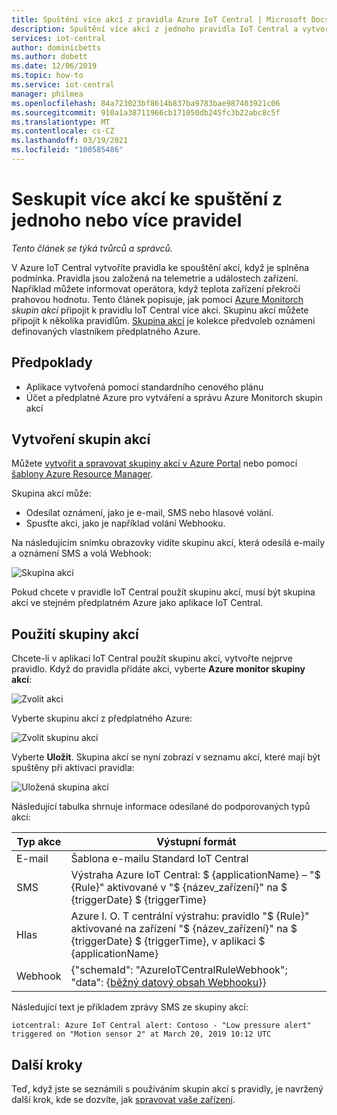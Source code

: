 ```yaml
---
title: Spuštění více akcí z pravidla Azure IoT Central | Microsoft Docs
description: Spuštění více akcí z jednoho pravidla IoT Central a vytvoření opakovaně použitelných skupin akcí, které lze spustit z více pravidel.
services: iot-central
author: dominicbetts
ms.author: dobett
ms.date: 12/06/2019
ms.topic: how-to
ms.service: iot-central
manager: philmea
ms.openlocfilehash: 84a723023bf8614b837ba9783bae987403921c06
ms.sourcegitcommit: 910a1a38711966cb171050db245fc3b22abc8c5f
ms.translationtype: MT
ms.contentlocale: cs-CZ
ms.lasthandoff: 03/19/2021
ms.locfileid: "100585486"
---
```

# <a name="group-multiple-actions-to-run-from-one-or-more-rules"></a>Seskupit více akcí ke spuštění z jednoho nebo více pravidel

*Tento článek se týká tvůrců a správců.*

V Azure IoT Central vytvoříte pravidla ke spouštění akcí, když je splněna podmínka. Pravidla jsou založená na telemetrie a událostech zařízení. Například můžete informovat operátora, když teplota zařízení překročí prahovou hodnotu. Tento článek popisuje, jak pomocí [Azure Monitorch](../../azure-monitor/overview.md) *skupin akcí* připojit k pravidlu IoT Central více akcí. Skupinu akcí můžete připojit k několika pravidlům. [Skupina akcí](../../azure-monitor/alerts/action-groups.md) je kolekce předvoleb oznámení definovaných vlastníkem předplatného Azure.

## <a name="prerequisites"></a>Předpoklady

- Aplikace vytvořená pomocí standardního cenového plánu
- Účet a předplatné Azure pro vytváření a správu Azure Monitorch skupin akcí

## <a name="create-action-groups"></a>Vytvoření skupin akcí

Můžete [vytvořit a spravovat skupiny akcí v Azure Portal](../../azure-monitor/alerts/action-groups.md) nebo pomocí [šablony Azure Resource Manager](../../azure-monitor/alerts/action-groups-create-resource-manager-template.md).

Skupina akcí může:

- Odesílat oznámení, jako je e-mail, SMS nebo hlasové volání.
- Spusťte akci, jako je například volání Webhooku.

Na následujícím snímku obrazovky vidíte skupinu akcí, která odesílá e-maily a oznámení SMS a volá Webhook:

![Skupina akcí](media/howto-use-action-groups/actiongroup.png)

Pokud chcete v pravidle IoT Central použít skupinu akcí, musí být skupina akcí ve stejném předplatném Azure jako aplikace IoT Central.

## <a name="use-an-action-group"></a>Použití skupiny akcí

Chcete-li v aplikaci IoT Central použít skupinu akcí, vytvořte nejprve pravidlo. Když do pravidla přidáte akci, vyberte **Azure monitor skupiny akcí**:

![Zvolit akci](media/howto-use-action-groups/chooseaction.png)

Vyberte skupinu akcí z předplatného Azure:

![Zvolit skupinu akcí](media/howto-use-action-groups/chooseactiongroup.png)

Vyberte **Uložit**. Skupina akcí se nyní zobrazí v seznamu akcí, které mají být spuštěny při aktivaci pravidla:

![Uložená skupina akcí](media/howto-use-action-groups/savedactiongroup.png)

Následující tabulka shrnuje informace odesílané do podporovaných typů akcí:

| Typ akce | Výstupní formát |
| ----------- | -------------- |
| E-mail       | Šablona e-mailu Standard IoT Central |
| SMS         | Výstraha Azure IoT Central: $ {applicationName} – "$ {Rule}" aktivované v "$ {název_zařízení}" na $ {triggerDate} $ {triggerTime} |
| Hlas       | Azure I. O. T centrální výstrahu: pravidlo "$ {Rule}" aktivované na zařízení "$ {název_zařízení}" na $ {triggerDate} $ {triggerTime}, v aplikaci $ {applicationName} |
| Webhook     | {"schemaId": "AzureIoTCentralRuleWebhook"; "data": {[běžný datový obsah Webhooku](howto-create-webhooks.md#payload)}} |

Následující text je příkladem zprávy SMS ze skupiny akcí:

`iotcentral: Azure IoT Central alert: Contoso - "Low pressure alert" triggered on "Motion sensor 2" at March 20, 2019 10:12 UTC`

## <a name="next-steps"></a>Další kroky

Teď, když jste se seznámili s používáním skupin akcí s pravidly, je navržený další krok, kde se dozvíte, jak [spravovat vaše zařízení](howto-manage-devices.md).
